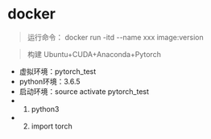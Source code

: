 # docker
>运行命令：
>docker run -itd --name xxx image:version

>构建 Ubuntu+CUDA+Anaconda+Pytorch
- 虚拟环境：pytorch_test
- python环境：3.6.5
- 启动环境：source activate pytorch_test
- 1. python3 
- 2. import torch